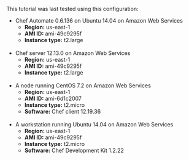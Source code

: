 This tutorial was last tested using this configuration:

* Chef Automate 0.6.136 on Ubuntu 14.04 on Amazon Web Services
  * **Region:** us-east-1
  * **AMI ID:** ami-49c9295f
  * **Instance type:** t2.large
<br /><br />
* Chef server 12.13.0 on Amazon Web Services
  * **Region:** us-east-1
  * **AMI ID:** ami-49c9295f
  * **Instance type:** t2.large
<br /><br />
* A node running CentOS 7.2 on Amazon Web Services
  * **Region:** us-east-1
  * **AMI ID:** ami-6d1c2007
  * **Instance type:** t2.micro
  * **Software:** Chef client 12.19.36
<br /><br />
* A workstation running Ubuntu 14.04 on Amazon Web Services
  * **Region:** us-east-1
  * **AMI ID:** ami-49c9295f
  * **Instance type:** t2.micro
  * **Software:** Chef Development Kit 1.2.22
